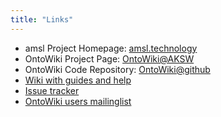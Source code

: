 ```yaml
---
title: "Links"
---
```


* amsl Project Homepage: [amsl.technology](http://amsl.technology/)
* OntoWiki Project Page: [OntoWiki@AKSW](http://aksw.org/Projects/OntoWiki)
* OntoWiki Code Repository: [OntoWiki@github](https://github.com/AKSW/OntoWiki)
* [Wiki with guides and help](https://github.com/AKSW/ontowiki/wiki)
* [Issue tracker](https://github.com/AKSW/ontowiki/issues)
* [OntoWiki users mailinglist](https://groups.google.com/forum/#!forum/ontowiki-user)

